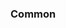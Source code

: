 <!-- Space: Projects -->
<!-- Parent: TerraformGithubProject -->
<!-- Title: Examples TerraformGithubProject -->
<!-- Label: Examples -->
<!-- Include: ./../disclaimer.md -->
<!-- Include: ac:toc -->

### Common
